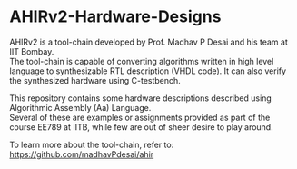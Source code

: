 # AHIRv2-Hardware-Designs
AHIRv2 is a tool-chain developed by Prof. Madhav P Desai and his team at IIT Bombay. </br>
The tool-chain is capable of converting algorithms written in high level language to synthesizable RTL description (VHDL code).
It can also verify the synthesized hardware using C-testbench. </br>

This repository contains some hardware descriptions described using Algorithmic Assembly (Aa) Language. </br>
Several of these are examples or assignments provided as part of the course EE789 at IITB, while few are out of sheer desire to play around. </br>

To learn more about the tool-chain, refer to: https://github.com/madhavPdesai/ahir
